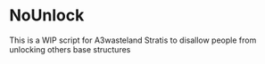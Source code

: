 # NoUnlock
This is a WIP script for A3wasteland Stratis to disallow people from unlocking others base structures
